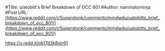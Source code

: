 #Title: u/atobitt's Brief Breakdown of OCC 801
#Author: naminatorninja
#Post URL: [https://www.reddit.com/r/Superstonk/comments/mmdwdu/uatobitts_brief_breakdown_of_occ_801/](https://www.reddit.com/r/Superstonk/comments/mmdwdu/uatobitts_brief_breakdown_of_occ_801/)


https://v.redd.it/ob17d3k8xtr61